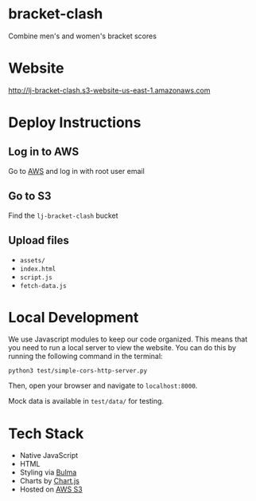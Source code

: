 # bracket-clash
Combine men's and women's bracket scores

# Website

http://lj-bracket-clash.s3-website-us-east-1.amazonaws.com

# Deploy Instructions

## Log in to AWS

Go to [AWS](aws.com) and log in with root user email

## Go to S3

Find the `lj-bracket-clash` bucket

## Upload files

- `assets/`
- `index.html`
- `script.js`
- `fetch-data.js`

# Local Development

We use Javascript modules to keep our code organized. This means that you need to run a local server to view the website. You can do this by running the following command in the terminal:

```
python3 test/simple-cors-http-server.py
```

Then, open your browser and navigate to `localhost:8000`.

Mock data is available in `test/data/` for testing.

# Tech Stack

- Native JavaScript
- HTML
- Styling via [Bulma](https://bulma.io/)
- Charts by [Chart.js](https://www.chartjs.org/)
- Hosted on [AWS S3](https://docs.aws.amazon.com/AmazonS3/latest/userguide/HostingWebsiteOnS3Setup.html)
